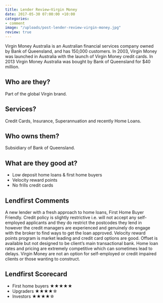 ```yaml
---
title: Lender Review—Virgin Money
date: 2017-05-30 07:00:00 +10:00
categories:
- comment
image: "/uploads/post-lender-review-virgin-money.jpg"
review: true
---
```


Virgin Money Australia is an Australian financial services company owned by Bank of Queensland, and has 150,000 customers. In 2003, Virgin Money was launched in Australia with the launch of Virgin Money credit cards. In 2013 Virgin Money Australia was bought by Bank of Queensland for $40 million.

## Who are they?
Part of the global Virgin brand.

## Services?
Credit Cards, Insurance, Superannuation and recently Home Loans.

## Who owns them?
Subsidiary of Bank of Queensland.

## What are they good at?
* Low deposit home loans & first home buyers
* Velocity reward points
* No frills credit cards

## Lendfirst Comments
A new lender with a fresh approach to home loans, First Home Buyer Friendly. Credit policy is slightly restrictive i.e. will not accept any self-employed applicants and they do restrict the postcodes they lend in however the credit managers are experienced and genuinely do engage with the broker to find ways to get the loan approved. Velocity reward points program is market leading and credit card options are good. Offset is available but not designed to be client’s main transactional bank. Home loan rates and pricing are extremely competitive which can sometimes lead to delays. Virgin Money are not an option for self-employed or credit impaired clients or those wanting to construct.

## Lendfirst Scorecard
* First home buyers ★★★★★
* Upgraders ★★★★☆
* Investors ★★★★☆
